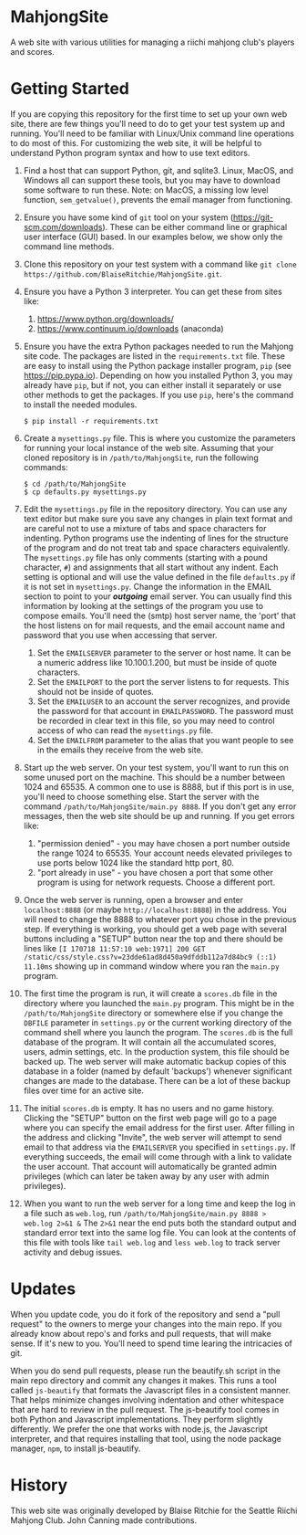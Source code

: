 MahjongSite
==========

A web site with various utilities for managing a riichi mahjong club's players
and scores.

Getting Started
===============

If you are copying this repository for the first time to set up your own
web site, there are few things you'll need to do to get your test system
up and running. You'll need to be familiar with Linux/Unix command line
operations to do most of this. For customizing the web site, it will be
helpful to understand Python program syntax and how to use text editors.

1. Find a host that can support Python, git, and sqlite3. Linux,
MacOS, and Windows all can support these tools, but you may have to
download some software to run these. Note: on MacOS, a missing low
level function, `sem_getvalue()`, prevents the email manager from
functioning.

1. Ensure you have some kind of `git` tool on your system
(https://git-scm.com/downloads). These can be either command line or
graphical user interface (GUI) based. In our examples below, we show
only the command line methods.

1. Clone this repository on your test system with a command like `git
clone https://github.com/BlaiseRitchie/MahjongSite.git`.

1. Ensure you have a Python 3 interpreter. You can get these from sites like:
    1. https://www.python.org/downloads/
    1. https://www.continuum.io/downloads (anaconda)

1. Ensure you have the extra Python packages needed to run the Mahjong
site code. The packages are listed in the `requirements.txt` file.
These are easy to install using the Python package installer program,
`pip` (see https://pip.pypa.io). Depending on how you installed Python 3,
you may already have `pip`, but if not, you can either install it
separately or use other methods to get the packages. If you use
`pip`, here's the command to install the needed modules.

    ```
    $ pip install -r requirements.txt
    ```

1. Create a `mysettings.py` file. This is where you customize the
parameters for running your local instance of the web site. Assuming
that your cloned repository is in `/path/to/MahjongSite`, run the
following commands:
    ```
    $ cd /path/to/MahjongSite
    $ cp defaults.py mysettings.py
    ```

1. Edit the `mysettings.py` file in the repository directory. You can
use any text editor but make sure you save any changes in plain text
format and are careful not to use a mixture of tabs and space
characters for indenting. Python programs use the indenting of lines
for the structure of the program and do not treat tab and space
characters equivalently. The `mysettings.py` file has only comments
(starting with a pound character, `#`) and assignments that all start
without any indent. Each setting is optional and will use the value
defined in the file `defaults.py` if it is not set in
`mysettings.py`. Change the information in the EMAIL section to point
to your **_outgoing_** email server. You can usually find this
information by looking at the settings of the program you use to
compose emails. You'll need the (smtp) host server name, the 'port'
that the host listens on for mail requests, and the email account name
and password that you use when accessing that server.

    1. Set the `EMAILSERVER` parameter to the server or host name.
       It can be a numeric address like 10.100.1.200, but must be inside
       of quote characters.
    2. Set the `EMAILPORT` to the port the server listens to for requests.
       This should not be inside of quotes.
    3. Set the `EMAILUSER` to an account the server recognizes, and provide
       the password for that account in `EMAILPASSWORD`.  The password
       must be recorded in clear text in this file, so you may need to
       control access of who can read the `mysettings.py` file.
    4. Set the `EMAILFROM` parameter to the alias that you want people to
       see in the emails they receive from the web site.

1. Start up the web server. On your test system, you'll want to run
this on some unused port on the machine. This should be a number
between 1024 and 65535. A common one to use is 8888, but if this port
is in use, you'll need to choose something else. Start the server with
the command `/path/to/MahjongSite/main.py 8888`. If you don't get any
error messages, then the web site should be up and running. If you get
errors like:

    1. "permission denied" - you may have chosen a port number outside
       the range 1024 to 65535. Your account needs elevated
       privileges to use ports below 1024 like the standard http port, 80.
    1. "port already in use" - you have chosen a port that some other
       program is using for network requests. Choose a different port.

1. Once the web server is running, open a browser and enter
`localhost:8888` (or maybe `http://localhost:8888`) in the address.
You will need to change the 8888 to whatever port you chose in the
previous step. If everything is working, you should get a web page
with several buttons including a "SETUP" button near the top and there
should be lines like `[I 170718 11:57:10 web:1971] 200 GET /static/css/style.css?v=23dde61ad8d450a9dfddb112a7d84bc9 (::1) 11.10ms` showing up in command
window where you ran the `main.py` program.

1. The first time the program is run, it will create a `scores.db` file in
the directory where you launched the `main.py` program. This might be
in the `/path/to/MahjongSite` directory or somewhere else if you change
the `DBFILE` parameter in `settings.py` or the current working directory
of the command shell where you launch the program. The `scores.db` is the
full database of the program. It will contain all the accumulated scores,
users, admin settings, etc. In the production system, this file should be
backed up.
The web server will make automatic backup copies of this database
in a folder (named by default 'backups') whenever significant
changes are made to the database.  There can be a lot of these
backup files over time for an active site.

1. The initial `scores.db` is empty. It has no users and no game
history. Clicking the "SETUP" button on the first web page will go to
a page where you can specify the email address for the first user.
After filling in the address and clicking "Invite", the web server
will attempt to send email to that address via the `EMAILSERVER` you
specified in `settings.py`. If everything succeeds, the email will
come through with a link to validate the user account. That account
will automatically be granted admin privileges (which can later be
taken away by any user with admin privileges).

1. When you want to run the web server for a long time and keep the
log in a file such as `web.log`, run `/path/to/MahjongSite/main.py
8888 > web.log 2>&1 &` The `2>&1` near the end puts both the standard
output and standard error text into the same log file. You can look
at the contents of this file with tools like `tail web.log` and `less
web.log` to track server activity and debug issues.


Updates
==========
When you update code, you do it fork of the repository and send
a "pull request" to the owners to merge your changes into the
main repo.  If you already know about repo's and forks and pull
requests, that will make sense.  If it's new to you.  You'll
need to spend time learing the intricacies of git.

When you do send pull requests, please run the beautify.sh script
in the main repo directory and commit any changes it makes.  This
runs a tool called `js-beautify` that formats the Javascript files
in a consistent manner.  That helps minimize changes involving
indentation and other whitespace that are hard to review in the
pull request.  The js-beautify tool comes in both Python and
Javascript implementations.  They perform slightly differently.
We prefer the one that works with node.js, the Javascript
interpreter, and that requires installing that tool, using
the node package manager, `npm`, to install js-beautify.


History
==========

This web site was originally developed by Blaise Ritchie for the
Seattle Riichi Mahjong Club. John Canning made contributions.
